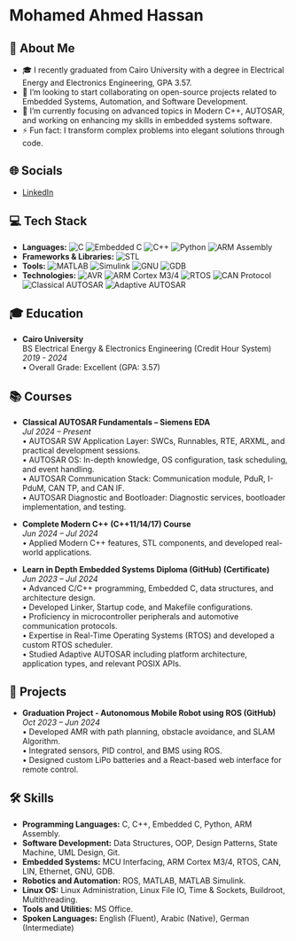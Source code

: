 # Mohamed Ahmed Hassan

## 💫 About Me
- 🎓 I recently graduated from Cairo University with a degree in Electrical Energy and Electronics Engineering, GPA 3.57.
- 👯 I’m looking to start collaborating on open-source projects related to Embedded Systems, Automation, and Software Development.
- 🌱 I’m currently focusing on advanced topics in Modern C++, AUTOSAR, and working on enhancing my skills in embedded systems software.
- ⚡ Fun fact: I transform complex problems into elegant solutions through code.

## 🌐 Socials
- [LinkedIn](https://www.linkedin.com/in/mohamed-hassanin-150520235/)

## 💻 Tech Stack
- **Languages:** ![C](https://img.shields.io/badge/C-00599C?style=flat&logo=c&logoColor=white) ![Embedded C](https://img.shields.io/badge/Embedded%20C-00599C?style=flat&logo=c&logoColor=white) ![C++](https://img.shields.io/badge/C%2B%2B-00599C?style=flat&logo=c%2B%2B&logoColor=white) ![Python](https://img.shields.io/badge/Python-3776AB?style=flat&logo=python&logoColor=white) ![ARM Assembly](https://img.shields.io/badge/ARM%20Assembly-00599C?style=flat&logo=assembly&logoColor=white)
- **Frameworks & Libraries:** ![STL](https://img.shields.io/badge/STL-00599C?style=flat&logo=cpp&logoColor=white)
- **Tools:** ![MATLAB](https://img.shields.io/badge/MATLAB-0076A8?style=flat&logo=matlab&logoColor=white) ![Simulink](https://img.shields.io/badge/Simulink-0076A8?style=flat&logo=matlab&logoColor=white) ![GNU](https://img.shields.io/badge/GNU-000000?style=flat&logo=gnu&logoColor=white) ![GDB](https://img.shields.io/badge/GDB-000000?style=flat&logo=gdb&logoColor=white)
- **Technologies:** ![AVR](https://img.shields.io/badge/AVR-000000?style=flat&logo=arduino&logoColor=white) ![ARM Cortex M3/4](https://img.shields.io/badge/ARM%20Cortex%20M3%2F4-00599C?style=flat&logo=arm&logoColor=white) ![RTOS](https://img.shields.io/badge/RTOS-00599C?style=flat&logo=linux&logoColor=white) ![CAN Protocol](https://img.shields.io/badge/CAN%20Protocol-00599C?style=flat&logo=can&logoColor=white) ![Classical AUTOSAR](https://img.shields.io/badge/Classical%20AUTOSAR-00599C?style=flat&logo=automotive&logoColor=white) ![Adaptive AUTOSAR](https://img.shields.io/badge/Adaptive%20AUTOSAR-00599C?style=flat&logo=automotive&logoColor=white)

## 🎓 Education
- **Cairo University**  
  BS Electrical Energy & Electronics Engineering (Credit Hour System)  
  *2019 - 2024*  
  • Overall Grade: Excellent (GPA: 3.57)

## 📚 Courses
- **Classical AUTOSAR Fundamentals – Siemens EDA**  
  *Jul 2024 – Present*  
  • AUTOSAR SW Application Layer: SWCs, Runnables, RTE, ARXML, and practical development sessions.  
  • AUTOSAR OS: In-depth knowledge, OS configuration, task scheduling, and event handling.  
  • AUTOSAR Communication Stack: Communication module, PduR, I-PduM, CAN TP, and CAN IF.  
  • AUTOSAR Diagnostic and Bootloader: Diagnostic services, bootloader implementation, and testing.

- **Complete Modern C++ (C++11/14/17) Course**  
  *Jun 2024 – Jul 2024*  
  • Applied Modern C++ features, STL components, and developed real-world applications.

- **Learn in Depth Embedded Systems Diploma (GitHub) (Certificate)**  
  *Jun 2023 – Jul 2024*  
  • Advanced C/C++ programming, Embedded C, data structures, and architecture design.  
  • Developed Linker, Startup code, and Makefile configurations.  
  • Proficiency in microcontroller peripherals and automotive communication protocols.  
  • Expertise in Real-Time Operating Systems (RTOS) and developed a custom RTOS scheduler.  
  • Studied Adaptive AUTOSAR including platform architecture, application types, and relevant POSIX APIs.

## 🚀 Projects
- **Graduation Project - Autonomous Mobile Robot using ROS (GitHub)**  
  *Oct 2023 – Jun 2024*  
  • Developed AMR with path planning, obstacle avoidance, and SLAM Algorithm.  
  • Integrated sensors, PID control, and BMS using ROS.  
  • Designed custom LiPo batteries and a React-based web interface for remote control.

## 🛠 Skills
- **Programming Languages:** C, C++, Embedded C, Python, ARM Assembly.
- **Software Development:** Data Structures, OOP, Design Patterns, State Machine, UML Design, Git.
- **Embedded Systems:** MCU Interfacing, ARM Cortex M3/4, RTOS, CAN, LIN, Ethernet, GNU, GDB.
- **Robotics and Automation:** ROS, MATLAB, MATLAB Simulink.
- **Linux OS:** Linux Administration, Linux File IO, Time & Sockets, Buildroot, Multithreading.
- **Tools and Utilities:** MS Office.
- **Spoken Languages:** English (Fluent), Arabic (Native), German (Intermediate)
